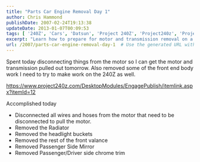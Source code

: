 ```yaml
---
title: "Parts Car Engine Removal Day 1"
author: Chris Hammond
publishDate: 2007-02-24T19:13:38
updateDate: 2013-01-07T00:09:53
tags: [ '240Z', 'Cars', 'Datsun', 'Project 240Z', 'Project240z', 'Project240Zcom' ]
excerpt: "Learn how to prepare for motor and transmission removal on a 240Z by disconnecting components and removing bodywork. Check out the step-by-step guide here!"
url: /2007/parts-car-engine-removal-day-1  # Use the generated URL with year
---
```

<p>Spent today disconnecting things from the motor so I can get the motor and transmission pulled out tomorrow. Also removed some of the front end body work I need to try to make work on the 240Z as well.</p> <p><a href="https://www.project240z.com/DesktopModules/EngagePublish/itemlink.aspx?itemId=12">https://www.project240z.com/DesktopModules/EngagePublish/itemlink.aspx?itemId=12</a></p> <p>Accomplished today</p> <ul>     <li>Disconnected all wires and hoses from the motor that need to be disconnected to pull the motor. </li>     <li>Removed the Radiator </li>     <li>Removed the headlight buckets </li>     <li>Removed the rest of the front valance </li>     <li>Removed Passenger Side Mirror </li>     <li>Removed Passenger/Driver side chrome trim </li> </ul>

